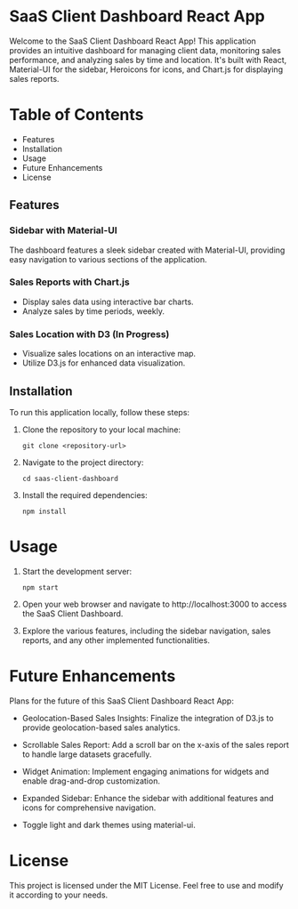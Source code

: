 # SaaS Client Dashboard React App
Welcome to the SaaS Client Dashboard React App! This application provides an intuitive dashboard for managing client data, monitoring sales performance, and analyzing sales by time and location. It's built with React, Material-UI for the sidebar, Heroicons for icons, and Chart.js for displaying sales reports.

# Table of Contents
- Features
- Installation
- Usage
- Future Enhancements
- License

## Features
### Sidebar with Material-UI
The dashboard features a sleek sidebar created with Material-UI, providing easy navigation to various sections of the application.

### Sales Reports with Chart.js
- Display sales data using interactive bar charts.
- Analyze sales by time periods, weekly.

### Sales Location with D3 (In Progress)
- Visualize sales locations on an interactive map.
- Utilize D3.js for enhanced data visualization.

## Installation
To run this application locally, follow these steps:

1. Clone the repository to your local machine:

    `git clone <repository-url>`

2. Navigate to the project directory:

    `cd saas-client-dashboard`

3. Install the required dependencies:

    `npm install`

# Usage
1. Start the development server:

    `npm start`

2. Open your web browser and navigate to http://localhost:3000 to access the SaaS Client Dashboard.

3. Explore the various features, including the sidebar navigation, sales reports, and any other implemented functionalities.

# Future Enhancements
Plans for the future of this SaaS Client Dashboard React App:

- Geolocation-Based Sales Insights: Finalize the integration of D3.js to provide geolocation-based sales analytics.

- Scrollable Sales Report: Add a scroll bar on the x-axis of the sales report to handle large datasets gracefully.

- Widget Animation: Implement engaging animations for widgets and enable drag-and-drop customization.

- Expanded Sidebar: Enhance the sidebar with additional features and icons for comprehensive navigation.

- Toggle light and dark themes using material-ui. 

# License
This project is licensed under the MIT License. Feel free to use and modify it according to your needs.
